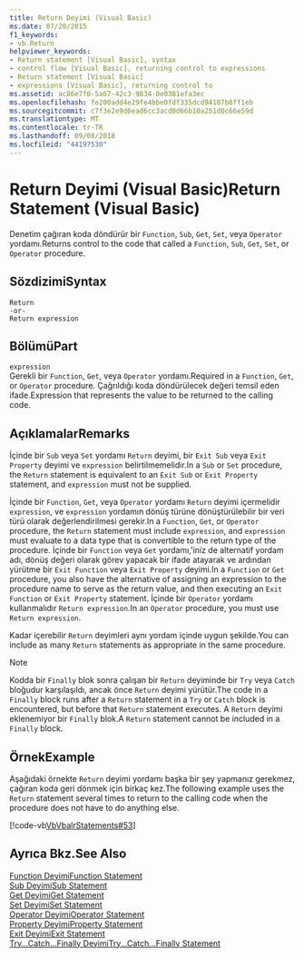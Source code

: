 ```yaml
---
title: Return Deyimi (Visual Basic)
ms.date: 07/20/2015
f1_keywords:
- vb.Return
helpviewer_keywords:
- Return statement [Visual Basic], syntax
- control flow [Visual Basic], returning control to expressions
- Return statement [Visual Basic]
- expressions [Visual Basic], returning control to
ms.assetid: ac86e7f0-5a67-42c3-9834-0e0381efa3ec
ms.openlocfilehash: fe200add4e29fe4bbe0fdf335dcd94107b8ff1eb
ms.sourcegitcommit: c7f3e2e9d6ead6cc3acd0d66b10a251d0c66e59d
ms.translationtype: MT
ms.contentlocale: tr-TR
ms.lasthandoff: 09/08/2018
ms.locfileid: "44197530"
---
```

# <a name="return-statement-visual-basic"></a><span data-ttu-id="4cfd1-102">Return Deyimi (Visual Basic)</span><span class="sxs-lookup"><span data-stu-id="4cfd1-102">Return Statement (Visual Basic)</span></span>
<span data-ttu-id="4cfd1-103">Denetim çağıran koda döndürür bir `Function`, `Sub`, `Get`, `Set`, veya `Operator` yordamı.</span><span class="sxs-lookup"><span data-stu-id="4cfd1-103">Returns control to the code that called a `Function`, `Sub`, `Get`, `Set`, or `Operator` procedure.</span></span>  
  
## <a name="syntax"></a><span data-ttu-id="4cfd1-104">Sözdizimi</span><span class="sxs-lookup"><span data-stu-id="4cfd1-104">Syntax</span></span>  
  
```  
Return  
-or-  
Return expression  
```  
  
## <a name="part"></a><span data-ttu-id="4cfd1-105">Bölümü</span><span class="sxs-lookup"><span data-stu-id="4cfd1-105">Part</span></span>  
 `expression`  
 <span data-ttu-id="4cfd1-106">Gerekli bir `Function`, `Get`, veya `Operator` yordamı.</span><span class="sxs-lookup"><span data-stu-id="4cfd1-106">Required in a `Function`, `Get`, or `Operator` procedure.</span></span> <span data-ttu-id="4cfd1-107">Çağrıldığı koda döndürülecek değeri temsil eden ifade.</span><span class="sxs-lookup"><span data-stu-id="4cfd1-107">Expression that represents the value to be returned to the calling code.</span></span>  
  
## <a name="remarks"></a><span data-ttu-id="4cfd1-108">Açıklamalar</span><span class="sxs-lookup"><span data-stu-id="4cfd1-108">Remarks</span></span>  
 <span data-ttu-id="4cfd1-109">İçinde bir `Sub` veya `Set` yordamı `Return` deyimi, bir `Exit Sub` veya `Exit Property` deyimi ve `expression` belirtilmemelidir.</span><span class="sxs-lookup"><span data-stu-id="4cfd1-109">In a `Sub` or `Set` procedure, the `Return` statement is equivalent to an `Exit Sub` or `Exit Property` statement, and `expression` must not be supplied.</span></span>  
  
 <span data-ttu-id="4cfd1-110">İçinde bir `Function`, `Get`, veya `Operator` yordamı `Return` deyimi içermelidir `expression`, ve `expression` yordamın dönüş türüne dönüştürülebilir bir veri türü olarak değerlendirilmesi gerekir.</span><span class="sxs-lookup"><span data-stu-id="4cfd1-110">In a `Function`, `Get`, or `Operator` procedure, the `Return` statement must include `expression`, and `expression` must evaluate to a data type that is convertible to the return type of the procedure.</span></span> <span data-ttu-id="4cfd1-111">İçinde bir `Function` veya `Get` yordamı,'iniz de alternatif yordam adı, dönüş değeri olarak görev yapacak bir ifade atayarak ve ardından yürütme bir `Exit Function` veya `Exit Property` deyimi.</span><span class="sxs-lookup"><span data-stu-id="4cfd1-111">In a `Function` or `Get` procedure, you also have the alternative of assigning an expression to the procedure name to serve as the return value, and then executing an `Exit Function` or `Exit Property` statement.</span></span> <span data-ttu-id="4cfd1-112">İçinde bir `Operator` yordamı kullanmalıdır `Return expression`.</span><span class="sxs-lookup"><span data-stu-id="4cfd1-112">In an `Operator` procedure, you must use `Return expression`.</span></span>  
  
 <span data-ttu-id="4cfd1-113">Kadar içerebilir `Return` deyimleri aynı yordam içinde uygun şekilde.</span><span class="sxs-lookup"><span data-stu-id="4cfd1-113">You can include as many `Return` statements as appropriate in the same procedure.</span></span>  
  
> [!NOTE]
>  <span data-ttu-id="4cfd1-114">Kodda bir `Finally` blok sonra çalışan bir `Return` deyiminde bir `Try` veya `Catch` bloğudur karşılaşıldı, ancak önce `Return` deyimi yürütür.</span><span class="sxs-lookup"><span data-stu-id="4cfd1-114">The code in a `Finally` block runs after a `Return` statement in a `Try` or `Catch` block is encountered, but before that `Return` statement executes.</span></span> <span data-ttu-id="4cfd1-115">A `Return` deyimi eklenemiyor bir `Finally` blok.</span><span class="sxs-lookup"><span data-stu-id="4cfd1-115">A `Return` statement cannot be included in a `Finally` block.</span></span>  
  
## <a name="example"></a><span data-ttu-id="4cfd1-116">Örnek</span><span class="sxs-lookup"><span data-stu-id="4cfd1-116">Example</span></span>  
 <span data-ttu-id="4cfd1-117">Aşağıdaki örnekte `Return` deyimi yordamı başka bir şey yapmanız gerekmez, çağıran koda geri dönmek için birkaç kez.</span><span class="sxs-lookup"><span data-stu-id="4cfd1-117">The following example uses the `Return` statement several times to return to the calling code when the procedure does not have to do anything else.</span></span>  
  
 [!code-vb[VbVbalrStatements#53](../../../visual-basic/language-reference/error-messages/codesnippet/VisualBasic/return-statement_1.vb)]  
  
## <a name="see-also"></a><span data-ttu-id="4cfd1-118">Ayrıca Bkz.</span><span class="sxs-lookup"><span data-stu-id="4cfd1-118">See Also</span></span>  
 [<span data-ttu-id="4cfd1-119">Function Deyimi</span><span class="sxs-lookup"><span data-stu-id="4cfd1-119">Function Statement</span></span>](../../../visual-basic/language-reference/statements/function-statement.md)  
 [<span data-ttu-id="4cfd1-120">Sub Deyimi</span><span class="sxs-lookup"><span data-stu-id="4cfd1-120">Sub Statement</span></span>](../../../visual-basic/language-reference/statements/sub-statement.md)  
 [<span data-ttu-id="4cfd1-121">Get Deyimi</span><span class="sxs-lookup"><span data-stu-id="4cfd1-121">Get Statement</span></span>](../../../visual-basic/language-reference/statements/get-statement.md)  
 [<span data-ttu-id="4cfd1-122">Set Deyimi</span><span class="sxs-lookup"><span data-stu-id="4cfd1-122">Set Statement</span></span>](../../../visual-basic/language-reference/statements/set-statement.md)  
 [<span data-ttu-id="4cfd1-123">Operator Deyimi</span><span class="sxs-lookup"><span data-stu-id="4cfd1-123">Operator Statement</span></span>](../../../visual-basic/language-reference/statements/operator-statement.md)  
 [<span data-ttu-id="4cfd1-124">Property Deyimi</span><span class="sxs-lookup"><span data-stu-id="4cfd1-124">Property Statement</span></span>](../../../visual-basic/language-reference/statements/property-statement.md)  
 [<span data-ttu-id="4cfd1-125">Exit Deyimi</span><span class="sxs-lookup"><span data-stu-id="4cfd1-125">Exit Statement</span></span>](../../../visual-basic/language-reference/statements/exit-statement.md)  
 [<span data-ttu-id="4cfd1-126">Try...Catch...Finally Deyimi</span><span class="sxs-lookup"><span data-stu-id="4cfd1-126">Try...Catch...Finally Statement</span></span>](../../../visual-basic/language-reference/statements/try-catch-finally-statement.md)
